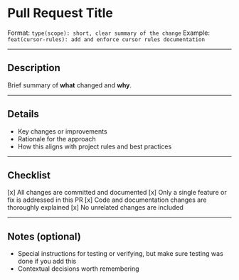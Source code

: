 <!-- @cursor format: markdown -->

# Pull Request Title

Format:
`type(scope): short, clear summary of the change`
Example:
`feat(cursor-rules): add and enforce cursor rules documentation`

---

## Description

Brief summary of **what** changed and **why**.

---

## Details

- Key changes or improvements
- Rationale for the approach
- How this aligns with project rules and best practices

---

## Checklist

  [x] All changes are committed and documented
  [x] Only a single feature or fix is addressed in this PR
  [x] Code and documentation changes are thoroughly explained
  [x] No unrelated changes are included

---

## Notes (optional)

- Special instructions for testing or verifying, but make sure testing was done if you add this
- Contextual decisions worth remembering
